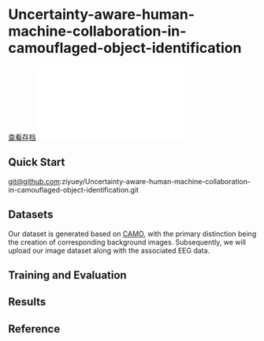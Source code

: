 # Uncertainty-aware-human-machine-collaboration-in-camouflaged-object-identification

[查看存档](https://example.com/archive-link)
![image](./overall.pdf)

## Quick Start

git@github.com:ziyuey/Uncertainty-aware-human-machine-collaboration-in-camouflaged-object-identification.git

## Datasets

Our dataset is generated based on [CAMO](https://example.com/archive-link), with the primary distinction being the creation of corresponding background images. Subsequently, we will upload our image dataset along with the associated EEG data.

## Training and Evaluation

## Results

## Reference
